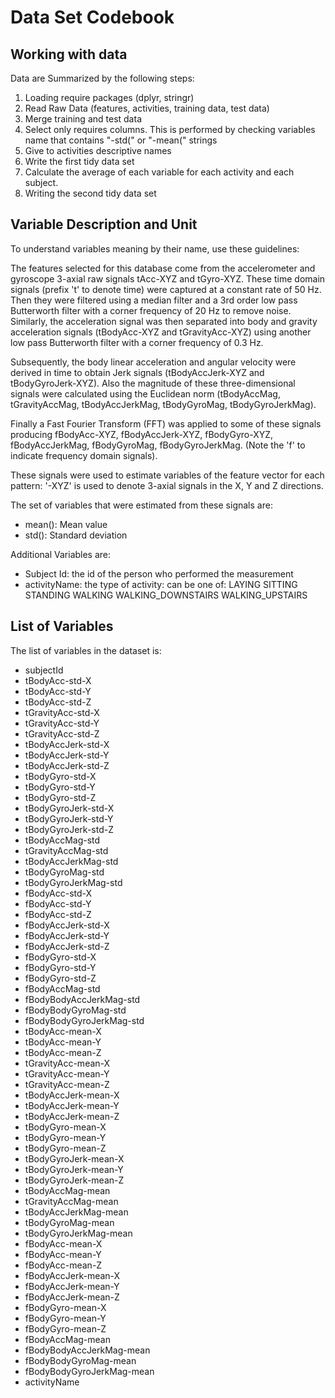 Data Set Codebook
=================

Working with data
-----------------
Data are Summarized by the following steps:

1. Loading require packages (dplyr, stringr)
2. Read Raw Data (features, activities, training data, test data)
3. Merge training and test data
4. Select only requires columns. This is performed by checking variables name that contains "-std(" or "-mean(" strings
5. Give to activities descriptive names
6. Write the first tidy data set
7. Calculate the average of each variable for each activity and each subject.
8. Writing the second tidy data set


Variable Description and Unit
-----------------------------
To understand variables meaning by their name, use these guidelines:

The features selected for this database come from the accelerometer and gyroscope 3-axial raw signals tAcc-XYZ and tGyro-XYZ. These time domain signals (prefix 't' to denote time) were captured at a constant rate of 50 Hz. Then they were filtered using a median filter and a 3rd order low pass Butterworth filter with a corner frequency of 20 Hz to remove noise. Similarly, the acceleration signal was then separated into body and gravity acceleration signals (tBodyAcc-XYZ and tGravityAcc-XYZ) using another low pass Butterworth filter with a corner frequency of 0.3 Hz.

Subsequently, the body linear acceleration and angular velocity were derived in time to obtain Jerk signals (tBodyAccJerk-XYZ and tBodyGyroJerk-XYZ). Also the magnitude of these three-dimensional signals were calculated using the Euclidean norm (tBodyAccMag, tGravityAccMag, tBodyAccJerkMag, tBodyGyroMag, tBodyGyroJerkMag).

Finally a Fast Fourier Transform (FFT) was applied to some of these signals producing fBodyAcc-XYZ, fBodyAccJerk-XYZ, fBodyGyro-XYZ, fBodyAccJerkMag, fBodyGyroMag, fBodyGyroJerkMag. (Note the 'f' to indicate frequency domain signals).

These signals were used to estimate variables of the feature vector for each pattern: '-XYZ' is used to denote 3-axial signals in the X, Y and Z directions.

The set of variables that were estimated from these signals are:
* mean(): Mean value
* std(): Standard deviation

Additional Variables are:
* Subject Id: the id of the person who performed the measurement
* activityName: the type of activity: can be one of: LAYING SITTING STANDING WALKING WALKING_DOWNSTAIRS WALKING_UPSTAIRS

List of Variables
-----------------

The list of variables in the dataset is:
* subjectId
* tBodyAcc-std-X
* tBodyAcc-std-Y
* tBodyAcc-std-Z
* tGravityAcc-std-X
* tGravityAcc-std-Y
* tGravityAcc-std-Z
* tBodyAccJerk-std-X
* tBodyAccJerk-std-Y
* tBodyAccJerk-std-Z
* tBodyGyro-std-X
* tBodyGyro-std-Y
* tBodyGyro-std-Z
* tBodyGyroJerk-std-X
* tBodyGyroJerk-std-Y
* tBodyGyroJerk-std-Z
* tBodyAccMag-std
* tGravityAccMag-std
* tBodyAccJerkMag-std
* tBodyGyroMag-std
* tBodyGyroJerkMag-std
* fBodyAcc-std-X
* fBodyAcc-std-Y
* fBodyAcc-std-Z
* fBodyAccJerk-std-X
* fBodyAccJerk-std-Y
* fBodyAccJerk-std-Z
* fBodyGyro-std-X
* fBodyGyro-std-Y
* fBodyGyro-std-Z
* fBodyAccMag-std
* fBodyBodyAccJerkMag-std
* fBodyBodyGyroMag-std
* fBodyBodyGyroJerkMag-std
* tBodyAcc-mean-X
* tBodyAcc-mean-Y
* tBodyAcc-mean-Z
* tGravityAcc-mean-X
* tGravityAcc-mean-Y
* tGravityAcc-mean-Z
* tBodyAccJerk-mean-X
* tBodyAccJerk-mean-Y
* tBodyAccJerk-mean-Z
* tBodyGyro-mean-X
* tBodyGyro-mean-Y
* tBodyGyro-mean-Z
* tBodyGyroJerk-mean-X
* tBodyGyroJerk-mean-Y
* tBodyGyroJerk-mean-Z
* tBodyAccMag-mean
* tGravityAccMag-mean
* tBodyAccJerkMag-mean
* tBodyGyroMag-mean
* tBodyGyroJerkMag-mean
* fBodyAcc-mean-X
* fBodyAcc-mean-Y
* fBodyAcc-mean-Z
* fBodyAccJerk-mean-X
* fBodyAccJerk-mean-Y
* fBodyAccJerk-mean-Z
* fBodyGyro-mean-X
* fBodyGyro-mean-Y
* fBodyGyro-mean-Z
* fBodyAccMag-mean
* fBodyBodyAccJerkMag-mean
* fBodyBodyGyroMag-mean
* fBodyBodyGyroJerkMag-mean
* activityName